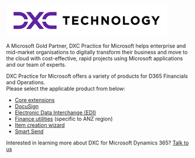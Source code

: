 ![alt text](IMAGES/DXC%20Logo%20Horiz_Purple%2BBlack%20RGB%20small.png "DXC logo")

A Microsoft Gold Partner, DXC Practice for Microsoft helps enterprise and mid-market organisations to digitally transform their business and move to the cloud with cost-effective, rapid projects using Microsoft applications and our team of experts.

DXC Practice for Microsoft offers a variety of products for D365 Financials and Operations. <br>
Please select the applicable product from below:

- [Core extensions](CORE-EXTENSIONS/Solution-overview.md)
- [DocuSign](DOCUSIGN/INTRODUCTION.md)
- [Electronic Data Interchange (EDI)](EDI/Introduction.md)
- [Finance utilities](FINU/INTRODUCTION.md) (specific to ANZ region)
- [Item creation wizard](DXC%20ITEM%20CREATION%20WIZARD/INTRODUCTION.md)
- [Smart Send](./SMART-SEND/Overview.md)

Interested in learning more about DXC for Microsoft Dynamics 365? [Talk to us](https://dxc.com/us/en/contact-us)
